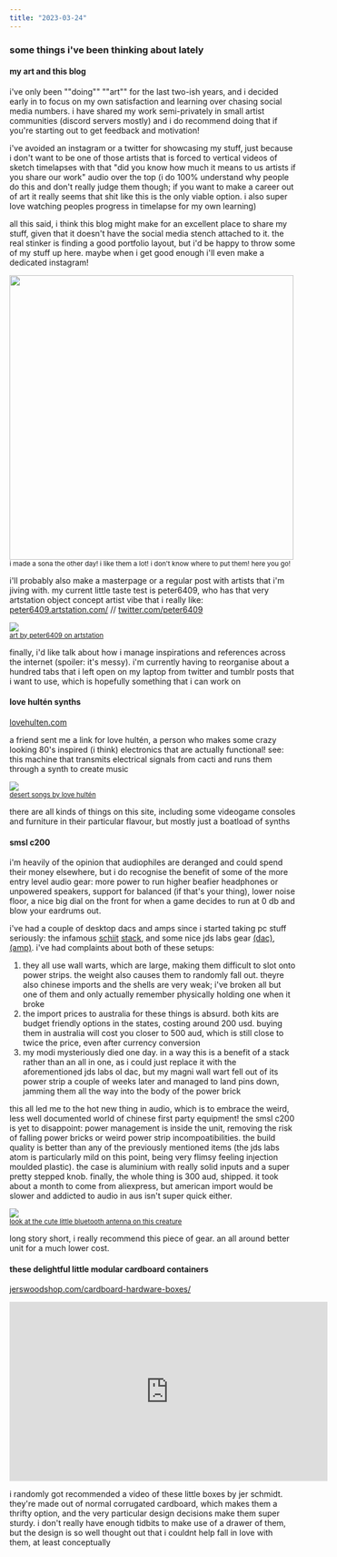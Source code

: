 ```yaml
---
title: "2023-03-24"
---
```


### some things i've been thinking about lately

#### my art and this blog
i've only been ""doing"" ""art"" for the last two-ish years, and i decided early in to focus on my own satisfaction and learning over chasing social media numbers. i have shared my work semi-privately in small artist communities (discord servers mostly) and i do recommend doing that if you're starting out to get feedback and motivation! 

i've avoided an instagram or a twitter for showcasing my stuff, just because i don't want to be one of those artists that is forced to vertical videos of sketch timelapses with that "did you know how much it means to us artists if you share our work" audio over the top (i do 100% understand why people do this and don't really judge them though; if you want to make a career out of art it really seems that shit like this is the only viable option. i also super love watching peoples progress in timelapse for my own learning)

all this said, i think this blog might make for an excellent place to share my stuff, given that it doesn't have the social media stench attached to it. the real stinker is finding a good portfolio layout, but i'd be happy to throw some of my stuff up here. maybe when i get good enough i'll even make a dedicated instagram!

<img src="https://64.media.tumblr.com/68ae1dd8704d3b590a82e5a9167c6018/c293fc3200a7ffe7-1b/s1280x1920/48c6c94b8e3559570a70f79d659527fb00d10aed.pnj" style="height: 500px;"><br/>
<sup>i made a sona the other day! i like them a lot! i don't know where to put them! here you go!</sup>


i'll probably also make a masterpage or a regular post with artists that i'm jiving with. my current little taste test is peter6409, who has that very artstation object concept artist vibe that i really like:
<a href="https://peter6409.artstation.com/">peter6409.artstation.com/</a> // <a href="https://twitter.com/peter6409">twitter.com/peter6409</a>

[![](https://cdnb.artstation.com/p/assets/images/images/032/001/595/large/e-wo-kaku-peter-a7baa55d-13bc-4cx-8bbe-1b9ba5125a5b.jpg?1605193221)](https://peter6409.artstation.com/projects/OogR8v)<br/>
<sup>[art by peter6409 on artstation](https://peter6409.artstation.com/projects/OogR8v)</sup>

finally, i'd like talk about how i manage inspirations and references across the internet (spoiler: it's messy). i'm currently having to reorganise about a hundred tabs that i left open on my laptop from twitter and tumblr posts that i want to use, which is hopefully something that i can work on

#### love hultén synths
[lovehulten.com](https://www.lovehulten.com/)

a friend sent me a link for love hultén, a person who makes some crazy looking 80's inspired (i think) electronics that are actually functional! see: this machine that transmits electrical signals from cacti and runs them through a synth to create music

[![](https://www.lovehulten.com/uploads/3/0/4/8/30489724/kak1tesst_orig.jpg)](https://www.lovehulten.com/desertsongs.html)<br/>
<sup>[desert songs by love hultén](https://www.lovehulten.com/desertsongs.html)</sup>

there are all kinds of things on this site, including some videogame consoles and furniture in their particular flavour, but mostly just a boatload of synths

#### smsl c200
i'm heavily of the opinion that audiophiles are deranged and could spend their money elsewhere, but i do recognise the benefit of some of the more entry level audio gear: more power to run higher beafier headphones or unpowered speakers, support for balanced (if that's your thing), lower noise floor, a nice big dial on the front for when a game decides to run at 0 db and blow your eardrums out.

<!-- <div style="display: flex; flex-direction: row; gap: 15px;">
	<img src="https://homestudiobasics.com/wp-content/uploads/2018/08/Magni_Modi.jpg">
	<img src="https://pbs.twimg.com/media/D-BaM-2WkAEoTbI?format=jpg&name=large">
</div><br/>
<sup>neither of these images are mine, and theyre both being hosted elsewhere. hopefully they don't get taken down</sup> -->

i've had a couple of desktop dacs and amps since i started taking pc stuff seriously: the infamous [schiit](https://www.schiit.com/products/magni-plus) [stack](https://www.schiit.com/products/modi-plus), and some nice jds labs gear [(dac)](https://jdslabs.com/product/ol-dac/), [(amp)](https://jdslabs.com/product/atom-amp/). i've had complaints about both of these setups: 

1. they all use wall warts, which are large, making them difficult to slot onto power strips. the weight also causes them to randomly fall out. theyre also chinese imports and the shells are very weak; i've broken all but one of them and only actually remember physically holding one when it broke
2. the import prices to australia for these things is absurd. both kits are budget friendly options in the states, costing around 200 usd. buying them in australia will cost you closer to 500 aud, which is still close to twice the price, even after currency conversion
3. my modi mysteriously died one day. in a way this is a benefit of a stack rather than an all in one, as i could just replace it with the aforementioned jds labs ol dac, but my magni wall wart fell out of its power strip a couple of weeks later and managed to land pins down, jamming them all the way into the body of the power brick

this all led me to the hot new thing in audio, which is to embrace the weird, less well documented world of chinese first party equipment! the smsl c200 is yet to disappoint: power management is inside the unit, removing the risk of falling power bricks or weird power strip incompoatibilities. the build quality is better than any of the previously mentioned items (the jds labs atom is particularly mild on this point, being very flimsy feeling injection moulded plastic). the case is aluminium with really solid inputs and a super pretty stepped knob. finally, the whole thing is 300 aud, shipped. it took about a month to come from aliexpress, but american import would be slower and addicted to audio in aus isn't super quick either. 

[![](https://www.smsl-audio.com/upload/portal/undefined/XQ2C20032.jpg)](https://www.smsl-audio.com/portal/product/detail/id/799.html)<br/>
<sup>[look at the cute little bluetooth antenna on this creature](https://www.smsl-audio.com/portal/product/detail/id/799.html)</sup>

long story short, i really recommend this piece of gear. an all around better unit for a much lower cost.

#### these delightful little modular cardboard containers
[jerswoodshop.com/cardboard-hardware-boxes/](http://jerswoodshop.com/cardboard-hardware-boxes/)

<iframe width="560" height="315" src="https://www.youtube-nocookie.com/embed/fUyQEPzpkLk" title="YouTube video player" frameborder="0" allow="accelerometer; autoplay; clipboard-write; encrypted-media; gyroscope; picture-in-picture; web-share" allowfullscreen></iframe>

i randomly got recommended a video of these little boxes by jer schmidt. they're made out of normal corrugated cardboard, which makes them a thrifty option, and the very particular design decisions make them super sturdy. i don't really have enough tidbits to make use of a drawer of them, but the design is so well thought out that i couldnt help fall in love with them, at least conceptually
